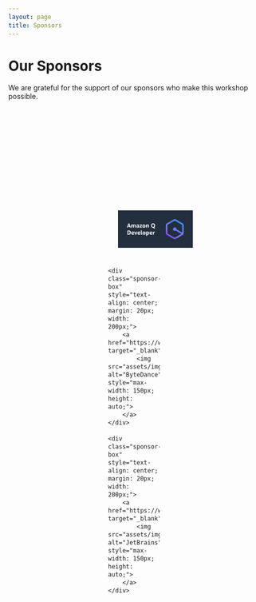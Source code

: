 ```yaml
---
layout: page
title: Sponsors
---
```


# Our Sponsors

We are grateful for the support of our sponsors who make this workshop possible.

<div class="sponsors-container" style="display: flex; justify-content: space-around; flex-wrap: wrap; margin: 200px;">
    <div class="sponsor-box" style="text-align: center; margin: 20px; width: 200px;">
        <a href="https://aws.amazon.com/q/dev/" target="_blank">
            <img src="assets/img/sponsors/Q-dev-logo.png" alt="Amazon Q Dev" style="max-width: 150px; height: auto;">
        </a>
    </div>
    
    <div class="sponsor-box" style="text-align: center; margin: 20px; width: 200px;">
        <a href="https://www.bytedance.com/" target="_blank">
            <img src="assets/img/sponsors/bytedance.png" alt="ByteDance" style="max-width: 150px; height: auto;">
        </a>
    </div>
    
    <div class="sponsor-box" style="text-align: center; margin: 20px; width: 200px;">
        <a href="https://www.jetbrains.com/" target="_blank">
            <img src="assets/img/sponsors/JetBrains_company_logo.svg.png" alt="JetBrains" style="max-width: 150px; height: auto;">
        </a>
    </div>
</div>
